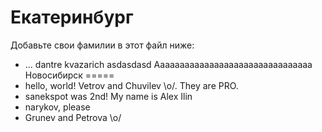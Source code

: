 Екатеринбург
===
Добавьте свои фамилии в этот файл ниже: 
* ...
dantre
kvazarich
asdasdasd
Aaaaaaaaaaaaaaaaaaaaaaaaaaaaaaaa
Новосибирск
=====
* hello, world! Vetrov and Chuvilev \o/. They are PRO.
* sanekspot was 2nd! My name is Alex Ilin
* narykov, please 
* Grunev and Petrova \o/
